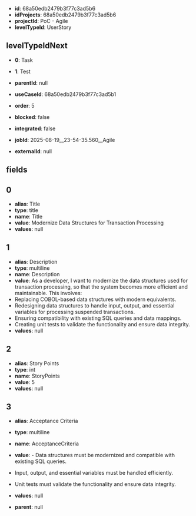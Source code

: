 - **id**: 68a50edb2479b3f77c3ad5b6
- **idProjects**: 68a50edb2479b3f77c3ad5b6
- **projectId**: PoC - Agile
- **levelTypeId**: UserStory
## levelTypeIdNext
- **0**: Task
- **1**: Test

- **parentId**: null
- **useCaseId**: 68a50edb2479b3f77c3ad5b1
- **order**: 5
- **blocked**: false
- **integrated**: false
- **jobId**: 2025-08-19__23-54-35.560__Agile
- **externalId**: null
## fields
## 0
- **alias**: Title
- **type**: title
- **name**: Title
- **value**: Modernize Data Structures for Transaction Processing
- **values**: null

## 1
- **alias**: Description
- **type**: multiline
- **name**: Description
- **value**: As a developer, I want to modernize the data structures used for transaction processing, so that the system becomes more efficient and maintainable. This involves:
- Replacing COBOL-based data structures with modern equivalents.
- Redesigning data structures to handle input, output, and essential variables for processing suspended transactions.
- Ensuring compatibility with existing SQL queries and data mappings.
- Creating unit tests to validate the functionality and ensure data integrity.
- **values**: null

## 2
- **alias**: Story Points
- **type**: int
- **name**: StoryPoints
- **value**: 5
- **values**: null

## 3
- **alias**: Acceptance Criteria
- **type**: multiline
- **name**: AcceptanceCriteria
- **value**: - Data structures must be modernized and compatible with existing SQL queries.
- Input, output, and essential variables must be handled efficiently.
- Unit tests must validate the functionality and ensure data integrity.
- **values**: null


- **parent**: null
